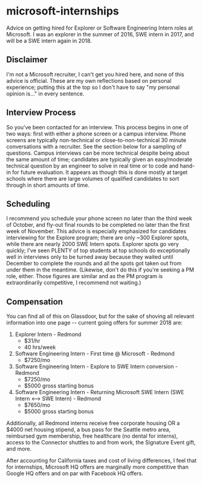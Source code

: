 # microsoft-internships
Advice on getting hired for Explorer or Software Engineering Intern roles at Microsoft. I was an explorer in the summer of 2016, SWE intern in 2017, and will be a SWE intern again in 2018.

## Disclaimer
I'm not a Microsoft recruiter, I can't get you hired here, and none of this advice is official. These are my own reflections based on personal experience; putting this at the top so I don't have to say "my personal opinion is..." in every sentence.

## Interview Process
So you've been contacted for an interview. This process begins in one of two ways: first with either a phone screen or a campus interview. Phone screens are typically non-technical or close-to-non-technical 30 minute conversations with a recruiter. See the section below for a sampling of questions. Campus interviews can be more technical despite being about the same amount of time; candidates are typically given an easy/moderate technical question by an engineer to solve in real time or to code and hand-in for future evaluation. It appears as though this is done mostly at target schools where there are large volumes of qualified candidates to sort through in short amounts of time.

## Scheduling
I recommend you schedule your phone screen no later than the third week of October, and fly-out final rounds to be completed no later than the first week of November. This advice is especially emphasized for candidates interviewing for the Explore program; there are only ~300 Explorer spots, while there are nearly 2000 SWE Intern spots. Explorer spots go very quickly; I've seen PLENTY of top students at top schools do exceptionally well in interviews only to be turned away because they waited until December to complete the rounds and all the spots got taken out from under them in the meantime. (Likewise, don't do this if you're seeking a PM role, either. Those figures are similar and as the PM program is extraordinarily competitive, I recommend not waiting.)

## Compensation
You can find all of this on Glassdoor, but for the sake of shoving all relevant information into one page -- current going offers for summer 2018 are:
1. Explorer Intern - Redmond
   - $31/hr
   - 40 hrs/week
2. Software Engineering Intern - First time @ Microsoft - Redmond
   - $7250/mo
3. Software Engineering Intern - Explore to SWE Intern conversion - Redmond
   - $7250/mo
   - $5000 gross starting bonus
4. Software Engineering Intern - Returning Microsoft SWE Intern (SWE Intern <--> SWE Intern) - Redmond
   - $7650/mo
   - $5000 gross starting bonus
   
Additionally, all Redmond interns receive free corporate housing OR a $4000 net housing stipend, a bus pass for the Seattle metro area, reimbursed gym membership, free healthcare (no dental for interns), access to the Connector shuttles to and from work, the Signature Event gift, and more.

After accounting for California taxes and cost of living differences, I feel that for internships, Microsoft HQ offers are marginally more competitive than Google HQ offers and on par with Facebook HQ offers.
